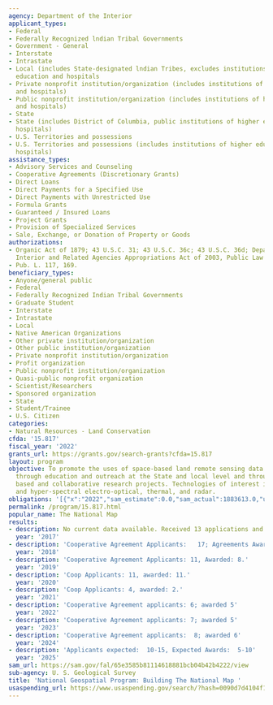 ```yaml
---
agency: Department of the Interior
applicant_types:
- Federal
- Federally Recognized lndian Tribal Governments
- Government - General
- Interstate
- Intrastate
- Local (includes State-designated lndian Tribes, excludes institutions of higher
  education and hospitals
- Private nonprofit institution/organization (includes institutions of higher education
  and hospitals)
- Public nonprofit institution/organization (includes institutions of higher education
  and hospitals)
- State
- State (includes District of Columbia, public institutions of higher education and
  hospitals)
- U.S. Territories and possessions
- U.S. Territories and possessions (includes institutions of higher education and
  hospitals)
assistance_types:
- Advisory Services and Counseling
- Cooperative Agreements (Discretionary Grants)
- Direct Loans
- Direct Payments for a Specified Use
- Direct Payments with Unrestricted Use
- Formula Grants
- Guaranteed / Insured Loans
- Project Grants
- Provision of Specialized Services
- Sale, Exchange, or Donation of Property or Goods
authorizations:
- Organic Act of 1879; 43 U.S.C. 31; 43 U.S.C. 36c; 43 U.S.C. 36d; Department of the
  Interior and Related Agencies Appropriations Act of 2003, Public Law 108-7.
- Pub. L. 117, 169.
beneficiary_types:
- Anyone/general public
- Federal
- Federally Recognized Indian Tribal Governments
- Graduate Student
- Interstate
- Intrastate
- Local
- Native American Organizations
- Other private institution/organization
- Other public institution/organization
- Private nonprofit institution/organization
- Profit organization
- Public nonprofit institution/organization
- Quasi-public nonprofit organization
- Scientist/Researchers
- Sponsored organization
- State
- Student/Trainee
- U.S. Citizen
categories:
- Natural Resources - Land Conservation
cfda: '15.817'
fiscal_year: '2022'
grants_url: https://grants.gov/search-grants?cfda=15.817
layout: program
objective: To promote the uses of space-based land remote sensing data and technologies
  through education and outreach at the State and local level and through university
  based and collaborative research projects. Technologies of interest include multispectral
  and hyper-spectral electro-optical, thermal, and radar.
obligations: '[{"x":"2022","sam_estimate":0.0,"sam_actual":1883613.0,"usa_spending_actual":1875256.47},{"x":"2023","sam_estimate":0.0,"sam_actual":2619611.0,"usa_spending_actual":2619542.67},{"x":"2024","sam_estimate":2679444.0,"sam_actual":0.0,"usa_spending_actual":2679442.87}]'
permalink: /program/15.817.html
popular_name: The National Map
results:
- description: No current data available. Received 13 applications and issued 11 awards
  year: '2017'
- description: 'Cooperative Agreement Applicants:   17; Agreements Awarded: 13'
  year: '2018'
- description: 'Cooperative Agreement Applicants: 11, Awarded: 8.'
  year: '2019'
- description: 'Coop Applicants: 11, awarded: 11.'
  year: '2020'
- description: 'Coop Applicants: 4, awarded: 2.'
  year: '2021'
- description: 'Cooperative Agreement applicants: 6; awarded 5'
  year: '2022'
- description: 'Cooperative Agreement applicants: 7; awarded 5'
  year: '2023'
- description: 'Cooperative Agreement applicants:  8; awarded 6'
  year: '2024'
- description: 'Applicants expected:  10-15, Expected Awards:  5-10'
  year: '2025'
sam_url: https://sam.gov/fal/65e3585b81114618881bcb04b42b4222/view
sub-agency: U. S. Geological Survey
title: 'National Geospatial Program: Building The National Map '
usaspending_url: https://www.usaspending.gov/search/?hash=0090d7d4104f12792cae74ee14265329
---
```

